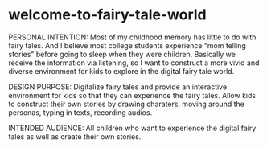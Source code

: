 # welcome-to-fairy-tale-world

PERSONAL INTENTION: Most of my childhood memory has little to do with fairy tales. And I believe most college students experience "mom telling stories" before going to sleep when they were children. Basically we receive the information via listening, so I want to construct a more vivid and diverse environment for kids to explore in the digital fairy tale world.

DESIGN PURPOSE: Digitalize fairy tales and provide an interactive environment for kids so that they can experience the fairy tales. Allow kids to construct their own stories by drawing charaters, moving around the personas, typing in texts, recording audios.

INTENDED AUDIENCE: All children who want to experience the digital fairy tales as well as create their own stories.
